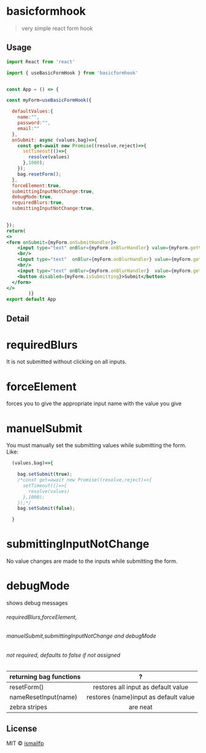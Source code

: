 # basicformhook

> very simple react form hook





## Usage

```jsx
import React from 'react'

import { useBasicFormHook } from 'basicformhook'


const App = () => {

const myForm=useBasicFormHook({

  defaultValues:{
    name:"",
    password:"",
    email:""
  },
  onSubmit: async (values,bag)=>{
    const get=await new Promise((resolve,reject)=>{
      setTimeout(()=>{
        resolve(values)
      },1000);
    });
    bag.resetForm();
  },
  forceElement:true,
  submittingInputNotChange:true,
  debugMode:true,
  requiredBlurs:true,
  submittingInputNotChange:true,
  

});
return(
<>
<form onSubmit={myForm.onSubmitHandler}>
    <input type="text" onBlur={myForm.onBlurHandler} value={myForm.getValues.name} onChange={myForm.onChangeHandler} placeholder='Name' name='name'/>
    <br/>
    <input type="text"  onBlur={myForm.onBlurHandler} value={myForm.getValues.password} onChange={myForm.onChangeHandler} placeholder='password' name='password'/>
    <br/>
    <input type="text" onBlur={myForm.onBlurHandler}  value={myForm.getValues.email} onChange={myForm.onChangeHandler} placeholder='email' name='email'/>
    <button disabled={myForm.isSubmitting}>Submit</button>
  </form>
</>
        )}
export default App

```

## Detail



# requiredBlurs
It is not submitted without clicking on all inputs.

# forceElement
forces you to give the appropriate input name with the value you give

# manuelSubmit
You must manually set the submitting values ​​while submitting the form.
Like:
```jsx
  (values,bag)=>{

    bag.setSubmit(true);
    /*const get=await new Promise((resolve,reject)=>{
      setTimeout(()=>{
        resolve(values)
      },1000);
    });*/
    bag.setSubmit(false);

  }
```
# submittingInputNotChange
No value changes are made to the inputs while submitting the form.

# debugMode
shows debug messages




###### requiredBlurs,forceElement,
###### manuelSubmit,submittingInputNotChange and debugMode 
###### not required, defaults to false if not assigned


| returning bag functions       | ?           |
| ------------- |:-------------:|
| resetForm()   | restores all input as default value |
| nameResetInput(name)      | restores (name)input as default value      | 
| zebra stripes | are neat      |  


## License

MIT © [ismailfp](https://github.com/ismailfp)
